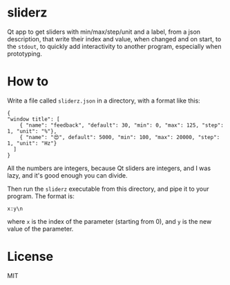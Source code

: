 # sliderz

Qt app to get sliders with min/max/step/unit and a label, from a json
description, that write their index and value, when changed and on start, to the
`stdout`, to quickly add interactivity to another program, especially when
prototyping.

# How to

Write a file called `sliderz.json` in a directory, with a format like this:

```
{
"window title": [
    { "name": "feedback", "default": 30, "min": 0, "max": 125, "step": 1, "unit": "%"},
    { "name": "😍", default": 5000, "min": 100, "max": 20000, "step": 1, "unit": "Hz"}
  ]
}
```

All the numbers are integers, because Qt sliders are integers, and I was lazy,
and it's good enough you can divide.

Then run the `sliderz` executable from this directory, and pipe it to your
program. The format is:

```
x:y\n
```

where `x` is the index of the parameter (starting from 0), and `y` is the new
value of the parameter.

# License

MIT
